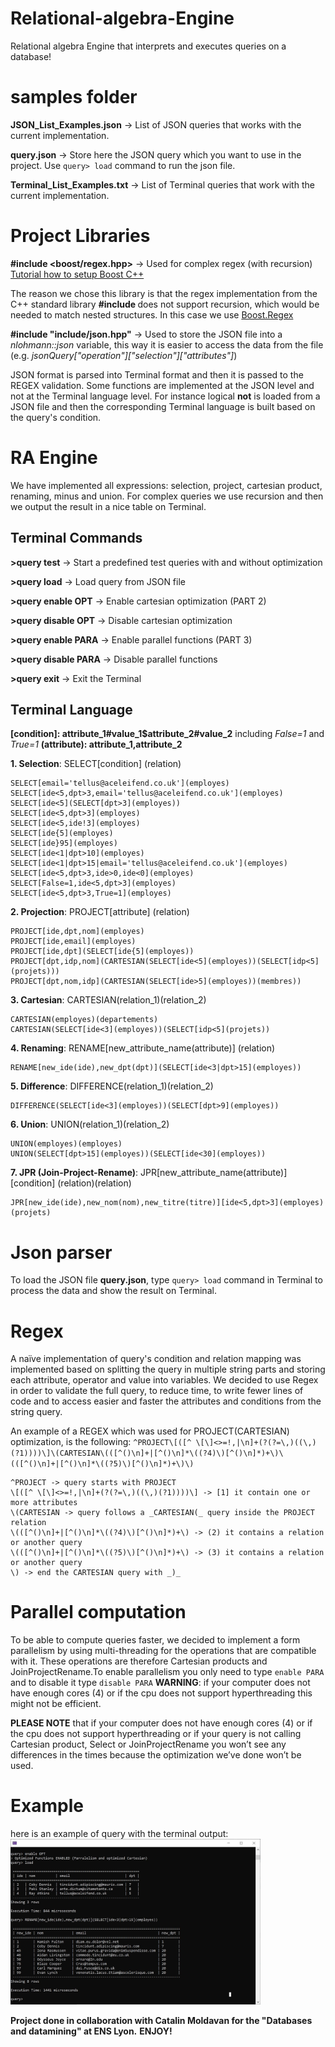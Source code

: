 # Relational-algebra-Engine
Relational algebra Engine that interprets and executes queries on a database!

# samples folder
**JSON_List_Examples.json** -> List of JSON queries that works with the current implementation.

**query.json** -> Store here the JSON query which you want to use in the project. Use `query> load` command to run the json file.

**Terminal_List_Examples.txt** -> List of Terminal queries that work with the current implementation.

# Project Libraries
**\#include <boost/regex.hpp>** -> Used for complex regex (with recursion)
[Tutorial how to setup Boost C++](https://www.youtube.com/watch?v=5afpq2TkOHc&t=248s)

The reason we chose this library is that the regex implementation from the C++ standard library **\#include <regex>** does not support recursion, which would be needed to match nested structures. In this case we use [Boost.Regex](https://www.boost.org/doc/libs/1_75_0/libs/regex/doc/html/index.html)

**\#include "include/json.hpp"** -> Used to store the JSON file into a _nlohmann::json_ variable, this way it is easier to access the data from the file (e.g. _jsonQuery["operation"]["selection"]["attributes"]_)

JSON format is parsed into Terminal format and then it is passed to the REGEX validation. Some functions are implemented at the JSON level and not at the Terminal language level. For instance logical **not** is loaded from a JSON file and then the corresponding Terminal language is built based on the query's condition.

# RA Engine
We have implemented all expressions: selection, project, cartesian product, renaming, minus and union. For complex queries we use recursion and then we output the result in a nice table on Terminal.

## Terminal Commands
**>query test** -> Start a predefined test queries with and without optimization

**>query load** -> Load query from JSON file

**>query enable OPT** -> Enable cartesian optimization (PART 2)

**>query disable OPT** -> Disable cartesian optimization

**>query enable PARA** -> Enable parallel functions (PART 3)

**>query disable PARA** -> Disable parallel functions

**>query exit** -> Exit the Terminal

## Terminal Language
**[condition]: attribute_1#value_1$attribute_2#value_2** including _False=1_ and _True=1_
**(attribute): attribute_1,attribute_2**

**1. Selection**: SELECT[condition] (relation)
```
SELECT[email='tellus@aceleifend.co.uk'](employes)
SELECT[ide<5,dpt>3,email='tellus@aceleifend.co.uk'](employes)
SELECT[ide<5](SELECT[dpt>3](employes))
SELECT[ide<5,dpt>3](employes)
SELECT[ide<5,ide!3](employes)
SELECT[ide{5](employes)
SELECT[ide}95](employes)
SELECT[ide<1|dpt>10](employes)
SELECT[ide<1|dpt>15|email='tellus@aceleifend.co.uk'](employes)
SELECT[ide<5,dpt>3,ide>0,ide<0](employes)
SELECT[False=1,ide<5,dpt>3](employes)
SELECT[ide<5,dpt>3,True=1](employes)
```

**2. Projection**: PROJECT[attribute] (relation)
```
PROJECT[ide,dpt,nom](employes)
PROJECT[ide,email](employes)
PROJECT[ide,dpt](SELECT[ide{5](employes))
PROJECT[dpt,idp,nom](CARTESIAN(SELECT[ide<5](employes))(SELECT[idp<5](projets)))
PROJECT[dpt,nom,idp](CARTESIAN(SELECT[ide>5](employes))(membres))
```

**3. Cartesian**: CARTESIAN(relation_1)(relation_2)
```
CARTESIAN(employes)(departements)
CARTESIAN(SELECT[ide<3](employes))(SELECT[idp<5](projets))
```

**4. Renaming**: RENAME[new_attribute_name(attribute)] (relation)
```
RENAME[new_ide(ide),new_dpt(dpt)](SELECT[ide<3|dpt>15](employes))
```

**5. Difference**: DIFFERENCE(relation_1)(relation_2)
```
DIFFERENCE(SELECT[ide<3](employes))(SELECT[dpt>9](employes))
```

**6. Union**: UNION(relation_1)(relation_2)
```
UNION(employes)(employes)
UNION(SELECT[dpt>15](employes))(SELECT[ide<30](employes))
```

**7. JPR (Join-Project-Rename)**: JPR[new_attribute_name(attribute)] [condition] (relation)(relation)
```
JPR[new_ide(ide),new_nom(nom),new_titre(titre)][ide<5,dpt>3](employes)(projets)
```

# Json parser
To load the JSON file **query.json**, type `query> load` command in Terminal to process the data and show the result on Terminal.


# Regex
A naïve implementation of query's condition and relation mapping was implemented based on splitting the query in multiple string parts and storing each attribute, operator and value into variables. We decided to use Regex in order to validate the full query, to reduce time, to write fewer lines of code and to access easier and faster the attributes and conditions from the string query.

An example of a REGEX which was used for PROJECT(CARTESIAN) optimization, is the following:
`^PROJECT\[([^ \[\]<>=!,|\n]+(?(?=\,)((\,)(?1))))\]\(CARTESIAN\(([^()\n]+|[^()\n]*\((?4)\)[^()\n]*)+\)\(([^()\n]+|[^()\n]*\((?5)\)[^()\n]*)+\)\)`

```
^PROJECT -> query starts with PROJECT
\[([^ \[\]<>=!,|\n]+(?(?=\,)((\,)(?1))))\] -> [1] it contain one or more attributes 
\(CARTESIAN -> query follows a _CARTESIAN(_ query inside the PROJECT relation
\(([^()\n]+|[^()\n]*\((?4)\)[^()\n]*)+\) -> (2) it contains a relation or another query
\(([^()\n]+|[^()\n]*\((?5)\)[^()\n]*)+\) -> (3) it contains a relation or another query
\) -> end the CARTESIAN query with _)_
```

# Parallel computation
To be able to compute queries faster, we decided to implement a form parallelism by using multi-threading for the operations that are compatible with it. These operations are therefore Cartesian products and JoinProjectRename.To enable parallelism you only need to type `enable PARA` and to disable it type  `disable PARA`
**WARNING**: if your computer does not have enough cores (4) or if the cpu does not support hyperthreading this might not be efficient. 

**PLEASE NOTE** that if your computer does not have enough cores (4) or if the cpu does not support hyperthreading or if your query is not calling Cartesian product, Select or JoinProjectRename you won’t see any differences in the times because the optimization we’ve done won’t be used. 

# Example
here is an example of query with the terminal output:  
<img src="https://github.com/Liam-mza/Relational-algebra-Engine/blob/main/image/Terminal_Example.JPG" alt="drawing" width="400"/>
  
**Project done in collaboration with Catalin Moldavan for the "Databases and datamining" at ENS Lyon.**
**ENJOY!** 
